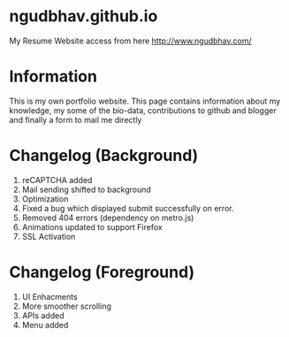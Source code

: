 # ngudbhav.github.io
My Resume Website access from here http://www.ngudbhav.com/


# Information
This is my own portfolio website. This page contains information about my knowledge, my some of the bio-data, contributions to github and blogger and finally a form to mail me directly


# Changelog (Background)
1)	reCAPTCHA added
2)	Mail sending shifted to background
3)	Optimization
4) 	Fixed a bug which displayed submit successfully on error.
5)	Removed 404 errors (dependency on metro.js)
6)	Animations updated to support Firefox
7)	SSL Activation


# Changelog (Foreground)
1)	UI Enhacments
2)	More smoother scrolling
3)	APIs added
4)	Menu added
